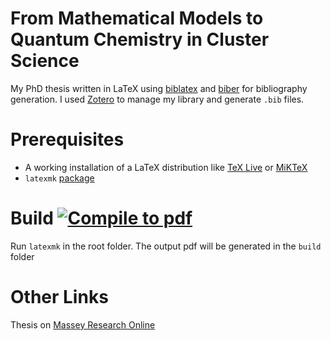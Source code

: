 # From Mathematical Models to Quantum Chemistry in Cluster Science

My PhD thesis written in LaTeX using [biblatex](https://ctan.org/pkg/biblatex?lang=en) and [biber](https://sourceforge.net/projects/biblatex-biber/) for bibliography generation. I used [Zotero]() to manage my library and generate `.bib` files.

# Prerequisites

* A working installation of a LaTeX distribution like [TeX Live](https://www.tug.org/texlive/) or [MiKTeX](https://miktex.org/)
* `latexmk` [package](https://ctan.org/pkg/latexmk/?lang=en)

# Build  [![Compile to pdf](https://github.com/Trombach/thesis/actions/workflows/compile.yml/badge.svg?branch=v1.1&event=release)](https://github.com/Trombach/thesis/actions/workflows/compile.yml)

Run `latexmk` in the root folder. The output pdf will be generated in the `build` folder

# Other Links

Thesis on [Massey Research Online](http://hdl.handle.net/10179/15294)
